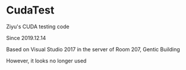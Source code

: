 # CudaTest
Ziyu's CUDA testing code

Since 2019.12.14

Based on Visual Studio 2017 in the server of Room 207, Gentic Building

However, it looks no longer used

